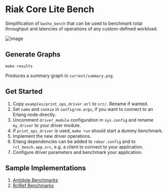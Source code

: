 # Riak Core Lite Bench

Simplification of `basho_bench` that can be used to benchmark total throughput and
latencies of operations of any custom-defined workload.

![image](https://user-images.githubusercontent.com/38429047/123804784-0947bb00-d8dd-11eb-888b-d5ac0a5d6b04.png)


## Generate Graphs

```
make results
```

Produces a summary graph in `current/summary.png`.


## Get Started

1. Copy `examples/print_ops_driver.erl` to `src/`. Rename if wanted.
2. Set `name` and `cookie` in `config/vm.args`, if you want to connect to an Erlang node directly.
3. Uncomment `driver_module` configuration in `sys.config` and rename `my_driver` to your driver module.
4. If `print_ops_driver` is used, `make run` should start a dummy benchmark.
5. Implement the new driver operations.
6. Erlang dependencies can be added to `rebar.config` and to `rcl_bench.app.src`, e.g. a client to connect to your application.
7. Configure driver parameters and benchmark your application.


## Sample Implementations

1. [Antidote Benchmarks](https://github.com/albsch/antidote_bench)
2. [RclRef Benchmarks](https://github.com/wattlebirdaz/rcl_bench)
